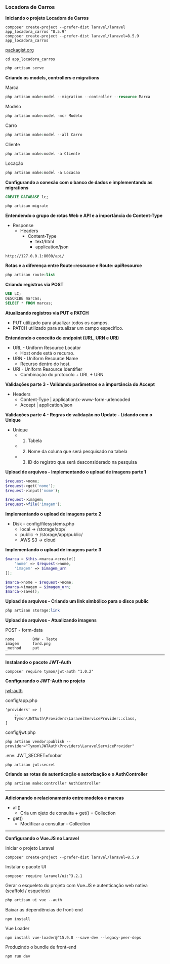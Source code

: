 ### Locadora de Carros

**Iniciando o projeto Locadora de Carros**

```
composer create-project --prefer-dist laravel/laravel app_locadora_carros "8.5.9"
composer create-project --prefer-dist laravel/laravel=8.5.9 app_locadora_carros
```

[packagist.org](https://packagist.org/packages/laravel/laravel)

```
cd app_locadora_carros
```

```php
php artisan serve
```

**Criando os models, controllers e migrations**

Marca
```php
php artisan make:model --migration --controller --resource Marca
```

Modelo
```php
php artisan make:model -mcr Modelo
```

Carro
```php
php artisan make:model --all Carro
```

Cliente
```php
php artisan make:model -a Cliente
```

Locação
```php
php artisan make:model -a Locacao
```

**Configurando a conexão com o banco de dados e implementando as migrations**

```sql
CREATE DATABASE lc;
```

```php
php artisan migrate
```

**Entendendo o grupo de rotas Web e API e a importância do Content-Type**
- Response
    - Headers
        - Content-Type
            - text/html
            - application/json

```
http://127.0.0.1:8000/api/
```

**Rotas e a diferença entre Route::resource e Route::apiResource**

```php
php artisan route:list
```

**Criando registros via POST**

```sql
USE LC;
DESCRIBE marcas;
SELECT * FROM marcas;
```

**Atualizando registros via PUT e PATCH**
- PUT utilizado para atualizar todos os campos.
- PATCH utilizado para atualizar um campo específico.

**Entendendo o conceito de endpoint (URL, URN e URI)**
- URL - Uniform Resource Locator
    - Host onde está o recurso.
- URN - Uniform Resource Name
    - Recurso dentro do host.
- URI - Uniform Resource Identifier
    - Combinação do protocolo + URL + URN

**Validações parte 3 - Validando parâmetros e a importância do Accept**
- Headers
    - Content-Type | application/x-www-form-urlencoded
    - Accept | application/json

**Validações parte 4 - Regras de validação no Update - Lidando com o Unique**
- Unique
    - 1) Tabela
    - 2) Nome da coluna que será pesquisado na tabela
    - 3) ID do registro que será desconsiderado na pesquisa

**Upload de arquivos - Implementando o upload de imagens parte 1**

```php
$request->nome;
$request->get('nome');
$request->input('nome');

$request->imagem;
$request->file('imagem');
```

**Implementando o upload de imagens parte 2**
- Disk - config/filesystems.php
    - local -> /storage/app/
    - public -> /storage/app/public/
    - AWS S3 -> cloud

**Implementando o upload de imagens parte 3**

```php
$marca = $this->marca->create([
    'nome' => $request->nome,
    'imagem' => $imagem_urn
]);

$marca->nome = $request->nome;
$marca->imagem = $imagem_urn;
$marca->save();
```

**Upload de arquivos - Criando um link simbólico para o disco public**

```php
php artisan storage:link
```

**Upload de arquivos - Atualizando imagens**

POST - form-data
```
nome        BMW - Teste
imagem      ford.png
_method     put
```

---

**Instalando o pacote JWT-Auth**

```
composer require tymon/jwt-auth "1.0.2"
```

**Configurando o JWT-Auth no projeto**

[jwt-auth](https://jwt-auth.readthedocs.io/en/develop/laravel-installation/)

config/app.php
```
'providers' => [
    ...
    Tymon\JWTAuth\Providers\LaravelServiceProvider::class,
]
```

config/jwt.php
```
php artisan vendor:publish --provider="Tymon\JWTAuth\Providers\LaravelServiceProvider"
```

.env: JWT_SECRET=foobar
```
php artisan jwt:secret
```

**Criando as rotas de autenticação e autorização e o AuthController**

```php
php artisan make:controller AuthController
```

---

**Adicionando o relacionamento entre modelos e marcas**

- all()
    - Cria um ojeto de consulta + get() = Collection
- get()
    - Modificar a consultar - Collection

---

**Configurando o Vue.JS no Laravel**

Iniciar o projeto Laravel
```
composer create-project --prefer-dist laravel/laravel=8.5.9 
```

Instalar o pacote UI
```
composer require laravel/ui:^3.2.1
```

Gerar o esqueleto do projeto com Vue.JS e autenticação web nativa (scaffold / esqueleto)
```php
php artisan ui vue --auth
```

Baixar as dependências de front-end
```
npm install
```

Vue Loader
```
npm install vue-loader@^15.9.8 --save-dev --legacy-peer-deps
```

Produzindo o bundle de front-end
```
npm run dev
```
